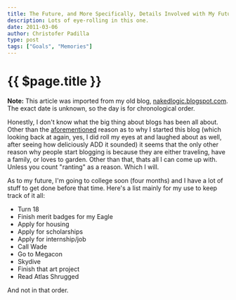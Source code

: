 ```yaml
---
title: The Future, and More Specifically, Details Involved with My Future.
description: Lots of eye-rolling in this one.
date: 2011-03-06
author: Christofer Padilla
type: post
tags: ["Goals", "Memories"]
---
```


# {{ $page.title }}

<div class="info"><b>Note:</b> This article was imported from my old blog, <a href="http://nakedlogic.blogspot.com/2011/03/future-and-more-specifically-details.html">nakedlogic.blogspot.com</a>. The exact date is unknown, so the day is for chronological order.</div>

Honestly, I don't know what the big thing about blogs has been all about. Other than the [aforementioned](/blog/2011/3/My-Thoughts-on-Keeping-Thoughts.md) reason as to why I started this blog (which looking back at again, yes, I did roll my eyes at and laughed about as well, after seeing how deliciously ADD it sounded) it seems that the only other reason why people start blogging is because they are either traveling, have a family, or loves to garden. Other than that, thats all I can come up with. Unless you count "ranting" as a reason. Which I will.

As to my future, I'm going to college soon (four months) and I have a lot of stuff to get done before that time. Here's a list mainly for my use to keep track of it all:

* Turn 18
* Finish merit badges for my Eagle
* Apply for housing
* Apply for scholarships
* Apply for internship/job
* Call Wade
* Go to Megacon
* Skydive
* Finish that art project
* Read Atlas Shrugged

And not in that order.

<TagLinks />

<Comments />
